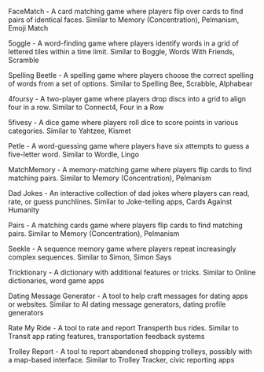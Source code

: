 FaceMatch - A card matching game where players flip over cards to find pairs of identical faces.	Similar to Memory (Concentration), Pelmanism, Emoji Match

5oggle - A word-finding game where players identify words in a grid of lettered tiles within a time limit.	Similar to Boggle, Words With Friends, Scramble

Spelling Beetle - A spelling game where players choose the correct spelling of words from a set of options.	Similar to Spelling Bee, Scrabble, Alphabear

4foursy - A two-player game where players drop discs into a grid to align four in a row.	Similar to Connect4, Four in a Row

5fivesy - A dice game where players roll dice to score points in various categories.	Similar to Yahtzee, Kismet

Petle - A word-guessing game where players have six attempts to guess a five-letter word.	Similar to Wordle, Lingo

MatchMemory - A memory-matching game where players flip cards to find matching pairs.	Similar to Memory (Concentration), Pelmanism

Dad Jokes - An interactive collection of dad jokes where players can read, rate, or guess punchlines.	Similar to Joke-telling apps, Cards Against Humanity

Pairs - A matching cards game where players flip cards to find matching pairs.	Similar to Memory (Concentration), Pelmanism

Seekle - A sequence memory game where players repeat increasingly complex sequences.	Similar to Simon, Simon Says

Tricktionary - A dictionary with additional features or tricks.	Similar to Online dictionaries, word game apps

Dating Message Generator - A tool to help craft messages for dating apps or websites.	Similar to AI dating message generators, dating profile generators

Rate My Ride - A tool to rate and report Transperth bus rides.	Similar to Transit app rating features, transportation feedback systems

Trolley Report - A tool to report abandoned shopping trolleys, possibly with a map-based interface.	Similar to Trolley Tracker, civic reporting apps
